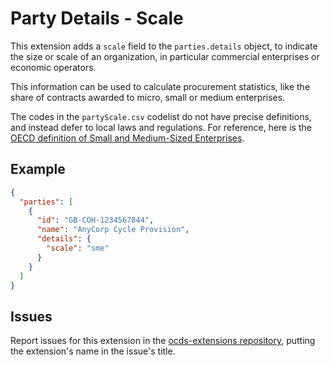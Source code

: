 # Party Details - Scale

This extension adds a `scale` field to the `parties.details` object, to indicate the size or scale of an organization, in particular commercial enterprises or economic operators.

This information can be used to calculate procurement statistics, like the share of contracts awarded to micro, small or medium enterprises.

The codes in the `partyScale.csv` codelist do not have precise definitions, and instead defer to local laws and regulations. For reference, here is the [OECD definition of Small and Medium-Sized Enterprises](https://stats.oecd.org/glossary/detail.asp?ID=3123).

## Example

```json
{
  "parties": [
    {
      "id": "GB-COH-1234567844",
      "name": "AnyCorp Cycle Provision",
      "details": {
        "scale": "sme"
      }
    }
  ]
}
```

## Issues

Report issues for this extension in the [ocds-extensions repository](https://github.com/open-contracting/ocds-extensions/issues), putting the extension's name in the issue's title.
